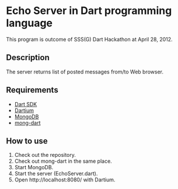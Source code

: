 Echo Server in Dart programming language
========================================

This program is outcome of SSS(G) Dart Hackathon at April 28, 2012.

Description
-----------

The server returns list of posted messages from/to Web browser.


Requirements
------------

+ [Dart SDK](http://www.dartlang.org/docs/getting-started/sdk/)
+ [Dartium](http://www.dartlang.org/dartium/)
+ [MongoDB](http://www.mongodb.org/)
+ [mong-dart](https://bitbucket.org/vadimtsushko/mongo-dart)


How to use
----------

1. Check out the repository.
2. Check out mong-dart in the same place.
3. Start MongoDB.
4. Start the server (EchoServer.dart).
5. Open http://localhost:8080/ with Dartium.

